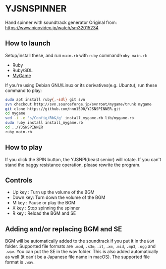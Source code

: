 # YJSNSPINNER
Hand spinner with soundtrack generator
Original from: https://www.nicovideo.jp/watch/sm32015234

## How to launch
Setup/install these, and run `main.rb` with `ruby` command!`ruby main.rb`
- Ruby
- Ruby/SDL
- [MyGame](http://dgames.jp/ja/projects/mygame/)

If you're using Debian GNU/Linux or its derivatives(e.g. Ubuntu), run these command to play:
```bash
sudo apt install ruby{,-sdl} git svn
svn checkout http://svn.sourceforge.jp/svnroot/mygame/trunk mygame
git clone https://github.com/nnn1590/YJSNSPINNER.git
cd mygame
sed -i -e 's/Config/Rb&/g' install_mygame.rb lib/mygame.rb
sudo ruby install install_mygame.rb
cd ../YJSNSPINNER
ruby main.rb
```

## How to play
If you click the SPIN button, the YJSNPI(beast senior) will rotate.
If you can't stand the baggy resistance operation, please rewrite the program.

## Controls
- Up key  :  Turn up the volume of the BGM
- Down key:  Turn down the volume of the BGM
- M key   :  Pause or play the BGM
- X key   :  Stop spinning the spinner
- R key   :  Reload the BGM and SE

## Adding and/or replacing BGM and SE
BGM will be automatically added to the soundtrack if you put it in the `BGM` folder.
Supported file formats are `.mod`, `.s3m`, `.it`, `.xm`, `.mid`, `.mp3`, `.ogg` and `.wav`.
You can put the SE in the wav folder.
This is also added automatically as well (it can't be a Japanese file name in macOS).
The supported file format is `.wav`.

